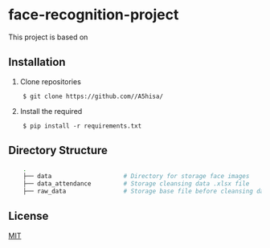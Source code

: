 # face-recognition-project

This project is based on 

## Installation

1. Clone repositories

```shell
    $ git clone https://github.com//A5hisa/
```

2. Install the required

```shell
    $ pip install -r requirements.txt
```

## Directory Structure

```bash
    .
    ├── data                    # Directory for storage face images
    ├── data_attendance         # Storage cleansing data .xlsx file 
    ├── raw_data                # Storage base file before cleansing data
```

## License

[MIT](https://choosealicense.com/licenses/mit/)